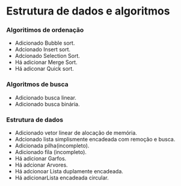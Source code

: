 # Estrutura de dados e algoritmos



### Algoritimos de ordenação

- Adicionado Bubble sort.
- Adcionado Insert sort.
- Adcionado Selection Sort.
- Há adicionar Merge Sort.
- Há adiconar Quick sort.



### Algoritmos de busca

- Adicionado busca linear.
- Adicionado busca binária.



### Estrutura de dados

- Adicionado vetor linear de alocação de memória.
- Adcionado lista simplismente encadeada com remoção e busca.
- Adicionada pilha(incompleto).
- Adicionado fila (incompleto).
- Há adicionar Garfos.
- Há adcionar Arvores.
- Há adcionoar Lista duplamente encadeada.
- Há adicionarLista encadeada circular.

